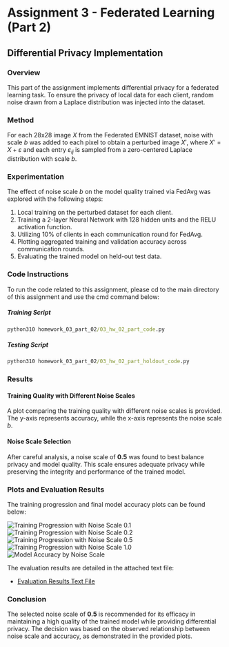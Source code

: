 # Assignment 3 - Federated Learning (Part 2)

## Differential Privacy Implementation

### Overview
This part of the assignment implements differential privacy for a federated learning task. To ensure the privacy of local data for each client, random noise drawn from a Laplace distribution was injected into the dataset.

### Method
For each 28x28 image $X$ from the Federated EMNIST dataset, noise with scale $b$ was added to each pixel to obtain a perturbed image $X'$, where $X' = X + ε$ and each entry $ε_{ij}$ is sampled from a zero-centered Laplace distribution with scale $b$.

### Experimentation
The effect of noise scale $b$ on the model quality trained via FedAvg was explored with the following steps:
1. Local training on the perturbed dataset for each client.
2. Training a 2-layer Neural Network with 128 hidden units and the RELU activation function.
3. Utilizing 10% of clients in each communication round for FedAvg.
4. Plotting aggregated training and validation accuracy across communication rounds.
5. Evaluating the trained model on held-out test data.

### Code Instructions

To run the code related to this assignment, please cd to the main directory of this assignment and use the cmd command below:

##### Training Script
```cmd
python310 homework_03_part_02/03_hw_02_part_code.py
```

##### Testing Script
```cmd
python310 homework_03_part_02/03_hw_02_part_holdout_code.py
```

### Results

#### Training Quality with Different Noise Scales
A plot comparing the training quality with different noise scales is provided. The y-axis represents accuracy, while the x-axis represents the noise scale $b$.

#### Noise Scale Selection
After careful analysis, a noise scale of **0.5** was found to best balance privacy and model quality. This scale ensures adequate privacy while preserving the integrity and performance of the trained model.

### Plots and Evaluation Results
The training progression and final model accuracy plots can be found below:

![Training Progression with Noise Scale 0.1](./03_hw_02_part_plots/training_progress_round_500_noise_0.1.png)
![Training Progression with Noise Scale 0.2](./03_hw_02_part_plots/training_progress_round_500_noise_0.2.png)
![Training Progression with Noise Scale 0.5](./03_hw_02_part_plots/training_progress_round_500_noise_0.5.png)
![Training Progression with Noise Scale 1.0](./03_hw_02_part_plots/training_progress_round_500_noise_1.0.png)
![Model Accuracy by Noise Scale](./03_hw_02_part_plots/03_hw_02_part_evaluation_plot.png)

The evaluation results are detailed in the attached text file:
- [Evaluation Results Text File](./03_hw_02_part_plots/03_hw_02_part_evaluation_results.txt)

### Conclusion
The selected noise scale of **0.5** is recommended for its efficacy in maintaining a high quality of the trained model while providing differential privacy. The decision was based on the observed relationship between noise scale and accuracy, as demonstrated in the provided plots.
